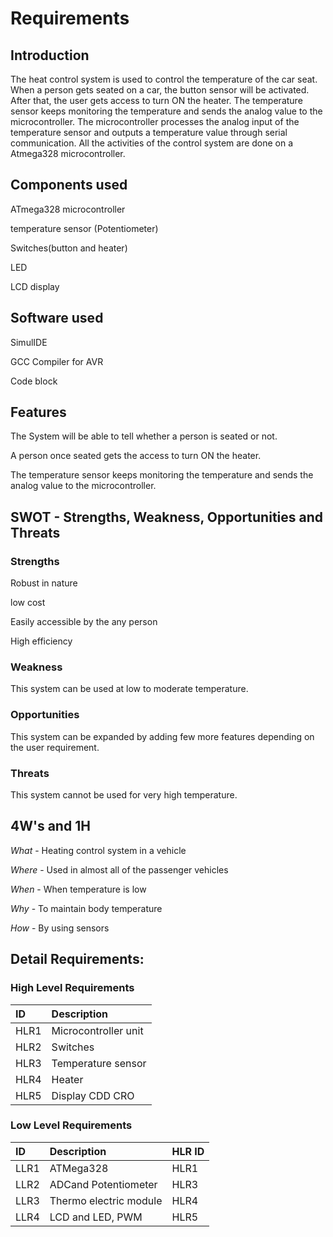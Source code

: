 # Requirements

## Introduction

The heat control system is used to control the temperature of the car seat. When a person gets seated on a car, the button sensor will be activated. After that, the user gets access to turn ON the heater. The temperature sensor keeps monitoring the temperature and sends the analog value to the microcontroller. The microcontroller processes the analog input of the temperature sensor and outputs a temperature value through serial communication. All the activities of the control system are done on a Atmega328 microcontroller.

## Components used

ATmega328 microcontroller 

temperature sensor (Potentiometer)

Switches(button and heater)

LED 

LCD display

## Software used

SimulIDE

GCC Compiler for AVR

Code block

## Features

The System will be able to tell whether a person is seated or not.

A person once seated gets the access to turn ON the heater.

The temperature sensor keeps monitoring the temperature and sends the analog value to the microcontroller.

## SWOT - Strengths, Weakness, Opportunities and Threats

### Strengths

Robust in nature 

low cost

Easily accessible by the any person

High efficiency

### Weakness

This system can be used at low to moderate temperature.

### Opportunities

This system can be expanded by adding few more features depending on the user requirement. 

### Threats

This system cannot be used for very high temperature.

## 4W's and 1H

*What* - Heating control system in a vehicle

*Where* - Used in almost all of the passenger vehicles

*When* -  When temperature is low

*Why* - To maintain body temperature

*How* - By using sensors

## Detail Requirements:

### High Level Requirements


|**ID**|**Description**|
| :- | :- |
|HLR1|Microcontroller unit    |
|HLR2|Switches|
|HLR3|Temperature sensor|
|HLR4|Heater|
|HLR5|Display CDD CRO|

### Low Level Requirements


|**ID**|**Description** |**HLR ID**|
| :- | :- | :- |
|LLR1|ATMega328|HLR1|
|LLR2|ADCand Potentiometer|HLR3|
|LLR3|Thermo electric module|HLR4|
|LLR4|LCD and LED, PWM|HLR5|




